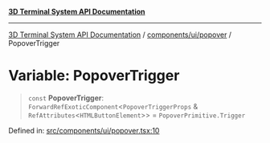 [**3D Terminal System API Documentation**](../../../../README.md)

***

[3D Terminal System API Documentation](../../../../README.md) / [components/ui/popover](../README.md) / PopoverTrigger

# Variable: PopoverTrigger

> `const` **PopoverTrigger**: `ForwardRefExoticComponent`\<`PopoverTriggerProps` & `RefAttributes`\<`HTMLButtonElement`\>\> = `PopoverPrimitive.Trigger`

Defined in: [src/components/ui/popover.tsx:10](https://github.com/Dicommunitas/ThreeJS_Terminal_3D/blob/6f042d4d64a35f8821f49bdbe82798f7999e9e5c/src/components/ui/popover.tsx#L10)
